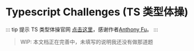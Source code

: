 <script setup>
import Types from '../../.vitepress/theme/components/Types.vue'
import { useData } from 'vitepress'
const { page } = useData()
import questions from '../../.vitepress/theme/data.json'
</script>

# Typescript Challenges (TS 类型体操)

::: tip 提示
TS 类型体操官网 [点击这里](https://github.com/type-challenges/type-challenges)，感谢作者[Anthony Fu](https://github.com/antfu)。
:::

> WIP: 本文档正在完善中，未填写的说明我还没有做那道题

<Types />
<!-- 测试 -->
<!-- <div v-for="item in questions" class="flex items-center mb-10px">
  <div>

```js
import { useData } from 'vitepress'
```
  </div>
 
</div> -->
